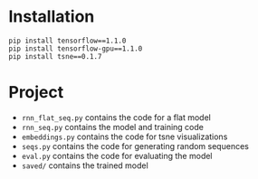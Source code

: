 # Installation


```
pip install tensorflow==1.1.0
pip install tensorflow-gpu==1.1.0
pip install tsne==0.1.7
```

# Project

* `rnn_flat_seq.py` contains the code for a flat model
* `rnn_seq.py` contains the model and training code
* `embeddings.py` contains the code for tsne visualizations
* `seqs.py` contains the code for generating random sequences
* `eval.py` contains the code for evaluating the model
* `saved/` contains the trained model